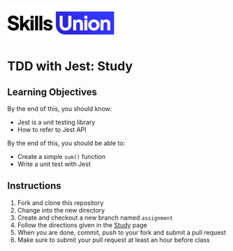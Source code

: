 [<img src="assets/images/su-logo.png" alt="Skills Union Logo" height="80px" />](https://www.skillsunion.com/)

# TDD with Jest: Study

## Learning Objectives

By the end of this, you should know:

- Jest is a unit testing library
- How to refer to Jest API

By the end of this, you should be able to:

- Create a simple `sum()` function
- Write a unit test with Jest

## Instructions

1. Fork and clone this repository
2. Change into the new directory
3. Create and checkout a new branch named `assignment`
4. Follow the directions given in the [Study](./study.md) page
5. When you are done, commit, push to your fork and submit a pull request
6. Make sure to submit your pull request at least an hour before class
